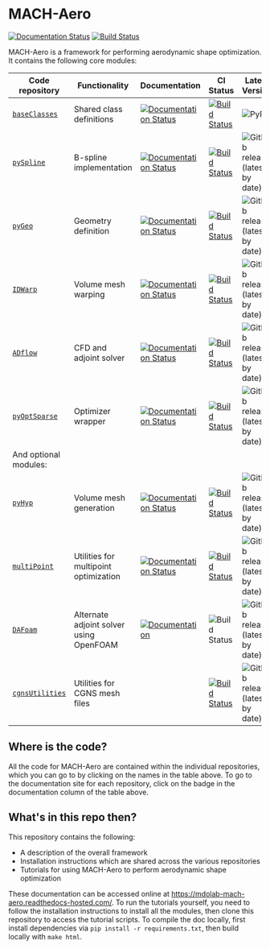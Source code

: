 # MACH-Aero
[![Documentation Status](https://readthedocs.com/projects/mdolab-mach-aero/badge/?version=latest)](https://mdolab-mach-aero.readthedocs-hosted.com/en/latest/?badge=latest)
[![Build Status](https://dev.azure.com/mdolab/Public/_apis/build/status/mdolab.MACH-Aero?repoName=mdolab%2FMACH-Aero&branchName=master)](https://dev.azure.com/mdolab/Public/_build/latest?definitionId=35&repoName=mdolab%2FMACH-Aero&branchName=master)

MACH-Aero is a framework for performing aerodynamic shape optimization.
It contains the following core modules:

| Code repository | Functionality | Documentation | CI Status | Latest Version |
| --------------- | ------------- | ------------- | --------- | -------------- |
| [`baseClasses`](https://github.com/mdolab/baseclasses) | Shared class definitions | [![Documentation Status](https://readthedocs.com/projects/mdolab-baseclasses/badge/?version=latest)](https://mdolab-baseclasses.readthedocs-hosted.com/?badge=latest) | [![Build Status](https://travis-ci.com/mdolab/baseclasses.svg?branch=master)](https://travis-ci.com/mdolab/baseclasses) | ![PyPI](https://img.shields.io/pypi/v/mdolab-baseclasses) |
| [`pySpline`](https://github.com/mdolab/pyspline) | B-spline implementation | [![Documentation Status](https://readthedocs.com/projects/mdolab-pyspline/badge/?version=latest)](https://mdolab-pyspline.readthedocs-hosted.com/en/latest/?badge=latest) | [![Build Status](https://dev.azure.com/mdolab/Public/_apis/build/status/mdolab.pyspline?branchName=master)](https://dev.azure.com/mdolab/Public/_build/latest?definitionId=20&branchName=master) | ![GitHub release (latest by date)](https://img.shields.io/github/v/release/mdolab/pyspline) |
| [`pyGeo`](https://github.com/mdolab/pygeo) | Geometry definition | [![Documentation Status](https://readthedocs.com/projects/mdolab-pygeo/badge/?version=latest)](https://mdolab-pygeo.readthedocs-hosted.com/en/latest/?badge=latest) | [![Build Status](https://travis-ci.com/mdolab/pygeo.svg?branch=pyGeo)](https://travis-ci.com/mdolab/pygeo) | ![GitHub release (latest by date)](https://img.shields.io/github/v/release/mdolab/pygeo) |
| [`IDWarp`](https://github.com/mdolab/idwarp) | Volume mesh warping | [![Documentation Status](https://readthedocs.com/projects/mdolab-idwarp/badge/?version=latest)](https://mdolab-idwarp.readthedocs-hosted.com/en/latest/?badge=latest) | [![Build Status](https://dev.azure.com/mdolab/Public/_apis/build/status/mdolab.idwarp?repoName=mdolab%2Fidwarp&branchName=master)](https://dev.azure.com/mdolab/Public/_build/latest?definitionId=10&repoName=mdolab%2Fidwarp&branchName=master) | ![GitHub release (latest by date)](https://img.shields.io/github/v/release/mdolab/idwarp) |
| [`ADflow`](https://github.com/mdolab/adflow) | CFD and adjoint solver | [![Documentation Status](https://readthedocs.com/projects/mdolab-adflow/badge/?version=latest)](https://mdolab-adflow.readthedocs-hosted.com/?badge=latest) | [![Build Status](https://travis-ci.com/mdolab/adflow.svg?branch=master)](https://travis-ci.com/mdolab/adflow) | ![GitHub release (latest by date)](https://img.shields.io/github/v/release/mdolab/adflow) |
| [`pyOptSparse`](https://github.com/mdolab/pyoptsparse) | Optimizer wrapper | [![Documentation Status](https://readthedocs.com/projects/mdolab-pyoptsparse/badge/?version=latest)](https://mdolab-pyoptsparse.readthedocs-hosted.com/en/latest/?badge=latest) | [![Build Status](https://travis-ci.com/mdolab/pyoptsparse.svg?branch=master)](https://travis-ci.com/mdolab/pyoptsparse) | ![GitHub release (latest by date)](https://img.shields.io/github/v/release/mdolab/pyoptsparse) |
| And optional modules: |  |  |  |
| [`pyHyp`](https://github.com/mdolab/pyhyp) | Volume mesh generation | [![Documentation Status](https://readthedocs.com/projects/mdolab-pyhyp/badge/?version=latest)](https://mdolab-pyhyp.readthedocs-hosted.com/en/latest) | [![Build Status](https://dev.azure.com/mdolab/Public/_apis/build/status/mdolab.pyhyp?branchName=master)](https://dev.azure.com/mdolab/Public/_build/latest?definitionId=13&branchName=master) | ![GitHub release (latest by date)](https://img.shields.io/github/v/release/mdolab/pyhyp) |
| [`multiPoint`](https://github.com/mdolab/multipoint) | Utilities for multipoint optimization | [![Documentation Status](https://readthedocs.com/projects/mdolab-multipoint/badge/?version=latest)](https://mdolab-multipoint.readthedocs-hosted.com/en/latest/?badge=latest) | [![Build Status](https://dev.azure.com/mdolab/Public/_apis/build/status/mdolab.multipoint?branchName=master)](https://dev.azure.com/mdolab/Public/_build/latest?definitionId=24&branchName=master) | ![GitHub release (latest by date)](https://img.shields.io/github/v/release/mdolab/multipoint) |
| [`DAFoam`](https://github.com/mdolab/dafoam) | Alternate adjoint solver using OpenFOAM | [![Documentation](https://img.shields.io/badge/docs-passing-brightgreen)](https://dafoam.github.io/) | ![Build Status](https://github.com/mdolab/dafoam/workflows/DAFoam/badge.svg?branch=master) | ![GitHub release (latest by date)](https://img.shields.io/github/v/release/mdolab/dafoam) |
| [`cgnsUtilities`](https://github.com/mdolab/cgnsutilities) | Utilities for CGNS mesh files |  | [![Build Status](https://dev.azure.com/mdolab/Public/_apis/build/status/mdolab.cgnsutilities?repoName=mdolab%2Fcgnsutilities&branchName=master)](https://dev.azure.com/mdolab/Public/_build/latest?definitionId=16&repoName=mdolab%2Fcgnsutilities&branchName=master) | ![GitHub release (latest by date)](https://img.shields.io/github/v/release/mdolab/cgnsutilities) |

## Where is the code?
All the code for MACH-Aero are contained within the individual repositories, which you can go to by clicking on the names in the table above.
To go to the documentation site for each repository, click on the badge in the documentation column of the table above.

## What's in this repo then?
This repository contains the following:
- A description of the overall framework
- Installation instructions which are shared across the various repositories
- Tutorials for using MACH-Aero to perform aerodynamic shape optimization

These documentation can be accessed online at https://mdolab-mach-aero.readthedocs-hosted.com/.
To run the tutorials yourself, you need to follow the installation instructions to install all the modules, then clone this repository to access the tutorial scripts.
To compile the doc locally, first install dependencies via ``pip install -r requirements.txt``, then build locally with ``make html``.
